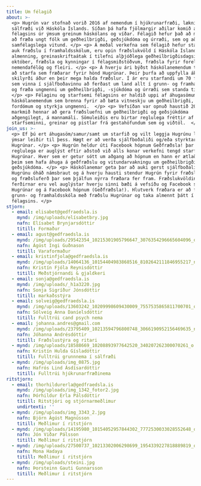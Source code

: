 ```yaml
---
title: Um félagið
about: >-
  <p> Hugrún var stofnað vorið 2016 af nemendum í hjúkrunarfræði, læknisfræði og
  sálfræði við Háskóla Íslands. Síðan þá hafa fjölmargir aðilar komið að starfi
  félagsins úr ýmsum greinum háskólans og víðar. Félagið hefur það að markmiði
  að fræða ungt fólk um geðheilbrigði, geðsjúkdóma og úrræði, sem og að auka
  samfélagslega vitund. </p> <p> Á meðal verkefna sem félagið hefur staðið að,
  auk fræðslu í framhaldsskólum, eru opin fræðslukvöld í Háskóla Íslands fyrir
  almenning, greinaskriftaátak í tilefni alþjóðlega geðheilbrigðisdagsins 10.
  október, fræðsla og kynningar í félagsmiðstöðvum, fræðsla fyrir foreldra- og
  nemendafélög og fleiri. </p> <p> Á hverju ári býðst háskólanemendum tækifæri á
  að starfa sem fræðarar fyrir hönd Hugrúnar. Þeir þurfa að uppfylla ákveðin
  skilyrði áður en þeir mega halda fræðslur. Í ár eru starfandi um 70 fræðarar
  sem vinna í sjálfboðavinnu að ferðast um land allt í grunn- og framhaldsskóla
  og fræða ungmenni um geðheilbrigði, -sjúkdóma og úrræði sem standa til boða. 
  </p> <p> Félaginu og starfsemi félagsins er haldið uppi af áhugasömum
  háskólanemendum sem brenna fyrir að bæta vitneskju um geðheilbrigði, útrýma
  fordómum og styrkja ungmenni.  </p> <p> Vefsíðan var opnuð haustið 2016 og er
  markmið hennar að gera fræðsluefni um geðheilbrigði og geðsjúkdóma
  aðgengilegt, á mannamáli. Sömuleiðis eru birtar reglulega fréttir af
  starfseminni, greinar og pistlar frá gestahöfundum sem og viðtöl.  </p>
join_us: >-
  <p> Ef þú ert áhugasöm/samur/samt um starfið og vilt leggja Hugrúnu lið þá eru
  ýmsar leiðir til þess. Hægt er að verða sjálfboðaliði og/eða styrktaraðili
  Hugrúnar. </p> <p> Hugrún heldur úti Facebook hópnum Geðfræðsla! þar sem
  reglulega er auglýst eftir aðstoð við alls konar verkefni tengd starfsemi
  Hugrúnar. Hver sem er getur sótt um aðgang að hópnum en hann er ætlaður öllum
  þeim sem hafa áhuga á geðfræðslu og vitundarvakningu um geðheilbrigði og
  geðsjúkdóma. </p> <p> Háskólanemar geta þar að auki gerst sjálfboðaliðar fyrir
  Hugrúnu óháð námsbraut og á hverju hausti stendur Hugrún fyrir fræðslukvöldum
  og fræðsluferð þar sem þjálfun nýrra fræðara fer fram. Fræðslukvöldin og
  ferðirnar eru vel auglýstar hverju sinni bæði á vefsíðu og Facebook síðu
  Hugrúnar og á Facebook hópnum (Geðfræðsla!). Hlutverk fræðara er að fara í
  grunn- og framhaldsskóla með fræðslu Hugrúnar og taka almennt þátt í starfsemi
  félagsins. </p>
stjorn:
  - email: elisabet@gedfraedsla.is
    mynd: /img/uploads/elísabetbry.jpg
    nafn: Elísabet Brynjarsdóttir
    titill: Formaður
  - email: agust@gedfraedsla.is
    mynd: /img/uploads/29542354_10215301905796647_3076354296665604096_o.jpg
    nafn: Ágúst Ingi Guðnason
    titill: Varaformaður
  - email: kristinfjola@gedfraedsla.is
    mynd: /img/uploads/14064136_10154404983868516_8102642111846955217_n.jpg
    nafn: Kristín Fjóla Reynisdóttir
    titill: Meðstjórnandi & gjaldkeri
  - email: sonja@gedfraedsla.is
    mynd: /img/uploads/_h1a3220.jpg
    nafn: Sonja Sigríður Jónsdóttir
    titill: markaðsstýra
  - email: solveig@gedfraedsla.is
    mynd: /img/uploads/13603242_10209998609430009_7557535865811700701_o.jpg
    nafn: Sólveig Anna Daníelsdóttir
    titill: Fulltrúi cand psych nema
  - email: johanna.andres@gmail.com
    mynd: /img/uploads/23795409_10213594796800748_3066190952156469635_n.jpg
    nafn: Jóhanna Andrésdóttir
    titill: Fræðslustýra og ritari
  - mynd: /img/uploads/18588669_10208893977642520_340207262300070261_o.jpg
    nafn: Kristín Hulda Gísladóttir
    titill: Fulltrúi grunnnema í sálfræði
  - mynd: /img/uploads/img_0875.jpg
    nafn: Hafrós Lind Ásdísardóttir
    titill: Fulltrúi hjúkrunarfræðinema
ritstjorn:
  - email: thorhildurerla@gedfraedsla.is
    mynd: /img/uploads/img_1342_fotor2.jpg
    nafn: Þórhildur Erla Pálsdóttir
    titill: Ritstjóri og stjórnarmeðlimur
    undirtexti: ''
  - mynd: /img/uploads/img_3343_2.jpg
    nafn: Björn Ágúst Magnússon
    titill: Meðlimur í ritstjórn
  - mynd: /img/uploads/14195980_10154052957844302_7772530033028552648_o.jpg
    nafn: Jón Viðar Pálsson
    titill: Meðlimur í ritstjórn
  - mynd: /img/uploads/27500737_10213302006298699_1954339227818889819_o.jpg
    nafn: Mona Hadaya
    titill: Meðlimur í ritstjórn
  - mynd: /img/uploads/steini.jpg
    nafn: Þorsteinn Gauti Gunnarsson
    titill: Meðlimur í ritstjórn
---
```


